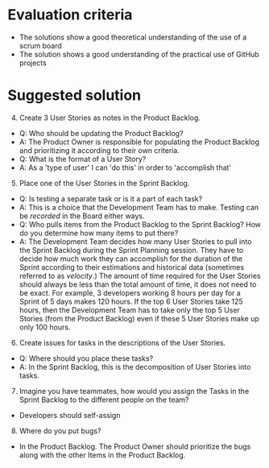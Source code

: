 # Evaluation criteria

- The solutions show a good theoretical understanding of the use of a scrum board
- The solution shows a good understanding of the practical use of GitHub projects

# Suggested solution

4. Create 3 User Stories as notes in the Product Backlog.

- Q: Who should be updating the Product Backlog?
- A: The Product Owner is responsible for populating the Product Backlog and prioritizing it according to their own
  criteria.
- Q: What is the format of a User Story?
- A: As a 'type of user' I can 'do this' in order to 'accomplish that'

5. Place one of the User Stories in the Sprint Backlog.

- Q: Is testing a separate task or is it a part of each task?
- A: This is a choice that the Development Team has to make. Testing can be _recorded_ in the Board either ways.
- Q: Who pulls items from the Product Backlog to the Sprint Backlog? How do you determine how many items to put there?
- A: The Development Team decides how many User Stories to pull into the Sprint Backlog during the Sprint Planning
  session. They have to decide how much work they can accomplish for the duration of the Sprint according to their
  estimations and historical data (sometimes referred to as _velocity_.) The amount of time required for the User
  Stories should always be less than the total amount of time, it does not need to be exact. For example, 3 developers
  working 8 hours per day for a Sprint of 5 days makes 120 hours. If the top 6 User Stories take 125 hours, then the
  Development Team has to take only the top 5 User Stories (from the Product Backlog) even if these 5 User Stories make
  up only 100 hours.

6. Create issues for tasks in the descriptions of the User Stories.

- Q: Where should you place these tasks?
- A: In the Sprint Backlog, this is the decomposition of User Stories into tasks.

7. Imagine you have teammates, how would you assign the Tasks in the Sprint Backlog to the different people on the
   team?

- Developers should self-assign

8. Where do you put bugs?

- In the Product Backlog. The Product Owner should prioritize the bugs along with the other Items in the Product
  Backlog.

